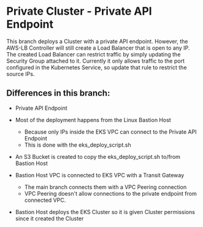<h1>Private Cluster - Private API Endpoint</h1>

This branch deploys a Cluster with a private API endpoint. However, the AWS-LB Controller will still create a Load Balancer that is open to any IP. The created Load Balancer can restrict traffic by simply updating the Security Group attached to it. Currently it only allows traffic to the port configured in the Kubernetes Service, so update that rule to restrict the source IPs.

<h2>Differences in this branch:</h2>

- Private API Endpoint

- Most of the deployment happens from the Linux Bastion Host
    - Because only IPs inside the EKS VPC can connect to the Private API Endpoint
    - This is done with the eks_deploy_script.sh

- An S3 Bucket is created to copy the eks_deploy_script.sh to/from Bastion Host

- Bastion Host VPC is connected to EKS VPC with a Transit Gateway
    - The main branch connects them with a VPC Peering connection
    - VPC Peering doesn't allow connections to the private endpoint from connected VPC.

- Bastion Host deploys the EKS Cluster so it is given Cluster permissions since it created the Cluster
